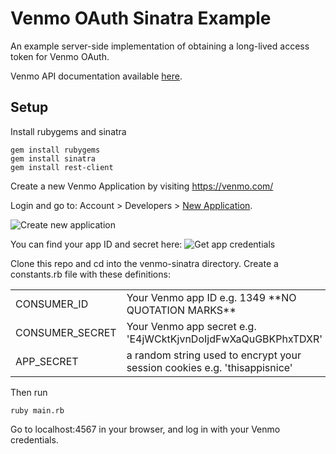Venmo OAuth Sinatra Example
=============

An example server-side implementation of obtaining a long-lived access token for Venmo OAuth. 

Venmo API documentation available [here](http://venmo.com/api).

Setup
-----------

Install rubygems and sinatra 

    gem install rubygems
    gem install sinatra 
    gem install rest-client

Create a new Venmo Application by visiting https://venmo.com/

Login and go to: Account > Developers > [New Application](https://venmo.com/account/app/new).

![Create new application](https://dl.dropbox.com/u/800/Captured/GbalC.png)

You can find your app ID and secret here:
![Get app credentials](https://dl.dropboxusercontent.com/s/9gysjwne1u321fa/ExampleOAuthFlaskAppCredentials.png)


Clone this repo and cd into the venmo-sinatra directory.
Create a constants.rb file with these definitions:

<table>
    <tr>
    <td> CONSUMER_ID </td>
    <td> Your Venmo app ID e.g. 1349 **NO QUOTATION MARKS** </td>
    </tr>
    <tr>
    <td> CONSUMER_SECRET </td>
    <td> Your Venmo app secret e.g. 'E4jWCktKjvnDoIjdFwXaQuGBKPhxTDXR' </td>
    </tr>
    <tr>
    <td> APP_SECRET </td>
    <td> a random string used to encrypt your session cookies e.g. 'thisappisnice' </td>
</table>

Then run 

    ruby main.rb
    
Go to localhost:4567 in your browser, and log in with your Venmo credentials.
